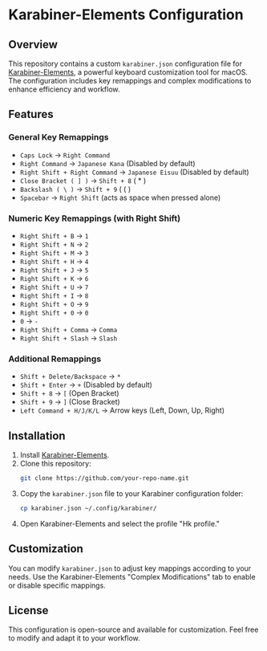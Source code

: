 # Karabiner-Elements Configuration

## Overview
This repository contains a custom `karabiner.json` configuration file for [Karabiner-Elements](https://karabiner-elements.pqrs.org/), a powerful keyboard customization tool for macOS. The configuration includes key remappings and complex modifications to enhance efficiency and workflow.

## Features
### General Key Remappings
- `Caps Lock` → `Right Command`
- `Right Command` → `Japanese Kana` (Disabled by default)
- `Right Shift + Right Command` → `Japanese Eisuu` (Disabled by default)
- `Close Bracket ( ] )` → `Shift + 8` ( * )
- `Backslash ( \ )` → `Shift + 9` ( ( )
- `Spacebar` → `Right Shift` (acts as space when pressed alone)

### Numeric Key Remappings (with Right Shift)
- `Right Shift + B` → `1`
- `Right Shift + N` → `2`
- `Right Shift + M` → `3`
- `Right Shift + H` → `4`
- `Right Shift + J` → `5`
- `Right Shift + K` → `6`
- `Right Shift + U` → `7`
- `Right Shift + I` → `8`
- `Right Shift + O` → `9`
- `Right Shift + 0` → `0`
- `0` → `-`
- `Right Shift + Comma` → `Comma`
- `Right Shift + Slash` → `Slash`

### Additional Remappings
- `Shift + Delete/Backspace` → `*`
- `Shift + Enter` → `+` (Disabled by default)
- `Shift + 8` → `[` (Open Bracket)
- `Shift + 9` → `]` (Close Bracket)
- `Left Command + H/J/K/L` → Arrow keys (Left, Down, Up, Right)

## Installation
1. Install [Karabiner-Elements](https://karabiner-elements.pqrs.org/).
2. Clone this repository:
   ```sh
   git clone https://github.com/your-repo-name.git
   ```
3. Copy the `karabiner.json` file to your Karabiner configuration folder:
   ```sh
   cp karabiner.json ~/.config/karabiner/
   ```
4. Open Karabiner-Elements and select the profile "Hk profile."

## Customization
You can modify `karabiner.json` to adjust key mappings according to your needs. Use the Karabiner-Elements "Complex Modifications" tab to enable or disable specific mappings.

## License
This configuration is open-source and available for customization. Feel free to modify and adapt it to your workflow.

